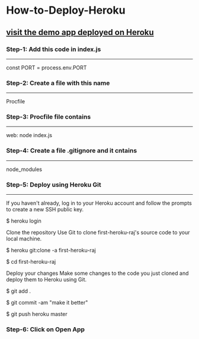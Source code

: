 # How-to-Deploy-Heroku

## [visit the demo app deployed on Heroku](https://first-heroku-raj.herokuapp.com/)

### Step-1: Add this code in index.js
-------------------------
const PORT = process.env.PORT

### Step-2: Create a file with this name
------------------------------------------
Procfile

### Step-3: Procfile file contains
-----------------------
web: node index.js

### Step-4: Create a file .gitignore and it cntains
---------------------------------------
node_modules

### Step-5: Deploy using Heroku Git
------------------------
If you haven't already, log in to your Heroku account and follow the prompts to create a new SSH public key.

$ heroku login

Clone the repository
Use Git to clone first-heroku-raj's source code to your local machine.

$ heroku git:clone -a first-heroku-raj 

$ cd first-heroku-raj

Deploy your changes
Make some changes to the code you just cloned and deploy them to Heroku using Git.

$ git add .

$ git commit -am "make it better"

$ git push heroku master


### Step-6: Click on Open App
